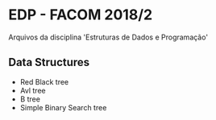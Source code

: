 # EDP - FACOM 2018/2

Arquivos da disciplina 'Estruturas de Dados e Programação'

## Data Structures
* Red Black tree
* Avl tree
* B tree
* Simple Binary Search tree
  

